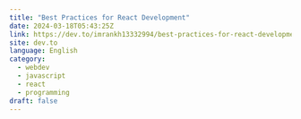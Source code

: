 ```yaml
---
title: "Best Practices for React Development"
date: 2024-03-18T05:43:25Z
link: https://dev.to/imrankh13332994/best-practices-for-react-development-43k7?utm_medium=RSS&utm_source=news.12bit.vn
site: dev.to
language: English
category:
  - webdev
  - javascript
  - react
  - programming
draft: false
---
```


